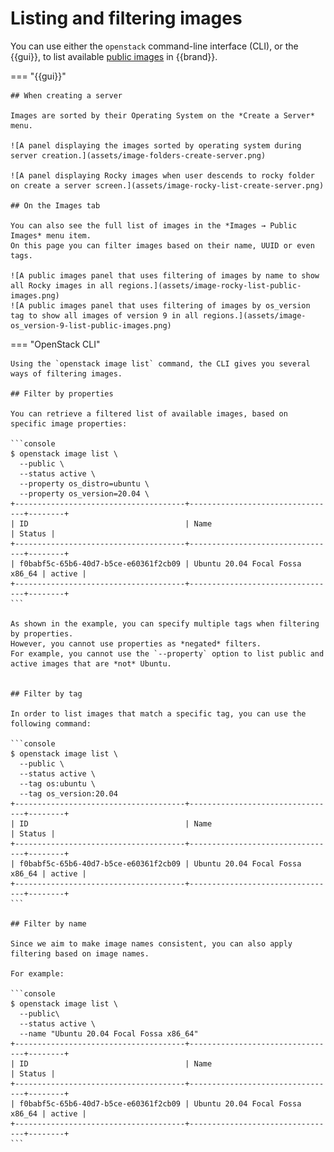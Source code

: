 # Listing and filtering images

You can use either the `openstack` command-line interface (CLI), or the {{gui}}, to list available [public images](../../../reference/images/index.md) in {{brand}}.

=== "{{gui}}"

    ## When creating a server

    Images are sorted by their Operating System on the *Create a Server*  menu.

    ![A panel displaying the images sorted by operating system during server creation.](assets/image-folders-create-server.png)

    ![A panel displaying Rocky images when user descends to rocky folder on create a server screen.](assets/image-rocky-list-create-server.png)

    ## On the Images tab

    You can also see the full list of images in the *Images → Public Images* menu item.
    On this page you can filter images based on their name, UUID or even tags.

    ![A public images panel that uses filtering of images by name to show all Rocky images in all regions.](assets/image-rocky-list-public-images.png)
    ![A public images panel that uses filtering of images by os_version tag to show all images of version 9 in all regions.](assets/image-os_version-9-list-public-images.png)

=== "OpenStack CLI"

    Using the `openstack image list` command, the CLI gives you several ways of filtering images.

    ## Filter by properties

    You can retrieve a filtered list of available images, based on specific image properties:

    ```console
    $ openstack image list \
      --public \
      --status active \
      --property os_distro=ubuntu \
      --property os_version=20.04 \
    +--------------------------------------+---------------------------------+--------+
    | ID                                   | Name                            | Status |
    +--------------------------------------+---------------------------------+--------+
    | f0babf5c-65b6-40d7-b5ce-e60361f2cb09 | Ubuntu 20.04 Focal Fossa x86_64 | active |
    +--------------------------------------+---------------------------------+--------+
    ```

    As shown in the example, you can specify multiple tags when filtering by properties.
    However, you cannot use properties as *negated* filters.
    For example, you cannot use the `--property` option to list public and active images that are *not* Ubuntu.


    ## Filter by tag

    In order to list images that match a specific tag, you can use the following command:

    ```console
    $ openstack image list \
      --public \
      --status active \
      --tag os:ubuntu \
      --tag os_version:20.04
    +--------------------------------------+---------------------------------+--------+
    | ID                                   | Name                            | Status |
    +--------------------------------------+---------------------------------+--------+
    | f0babf5c-65b6-40d7-b5ce-e60361f2cb09 | Ubuntu 20.04 Focal Fossa x86_64 | active |
    +--------------------------------------+---------------------------------+--------+
    ```

    ## Filter by name

    Since we aim to make image names consistent, you can also apply filtering based on image names.

    For example:

    ```console
    $ openstack image list \
      --public\
      --status active \
      --name "Ubuntu 20.04 Focal Fossa x86_64"
    +--------------------------------------+---------------------------------+--------+
    | ID                                   | Name                            | Status |
    +--------------------------------------+---------------------------------+--------+
    | f0babf5c-65b6-40d7-b5ce-e60361f2cb09 | Ubuntu 20.04 Focal Fossa x86_64 | active |
    +--------------------------------------+---------------------------------+--------+
    ```
